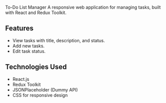  To-Do List Manager
A responsive web application for managing tasks, built with React and Redux Toolkit.

## Features
- View tasks with title, description, and status.
- Add new tasks.
- Edit task status.

## Technologies Used
- React.js
- Redux Toolkit
- JSONPlaceholder (Dummy API)
- CSS for responsive design
